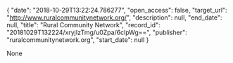 {
  "date": "2018-10-29T13:22:24.786277", 
  "open_access": false, 
  "target_url": "http://www.ruralcommunitynetwork.org/", 
  "description": null, 
  "end_date": null, 
  "title": "Rural Community Network", 
  "record_id": "20181029T132224/xryjIzTmg/u0Zpa/6clpWg==", 
  "publisher": "ruralcommunitynetwork.org", 
  "start_date": null
}

None